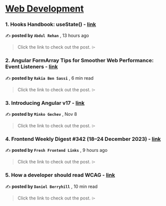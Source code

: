 
<h1><a href=https://medium.com/tag/web-development/recommended target="_blank" rel="noopener noreferrer">Web Development</a></h1>
<h3>1. Hooks Handbook: useState() - <a href=https://medium.com/@rehannajam2/hooks-handbook-usestate-c9d365b6e13c?source=tag_recommended_feed---------0-84----------web_development----------3dfb4de7_e4fd_4556_95ad_1c0edd9bcb75------- target="_blank" rel="noopener noreferrer">link</a></h3>

✍️ **posted by `Abdul Rehan`** <date> , 13 hours ago</date>

<blockquote>Click the link to check out the post. ⌲</blockquote>

<h3>2. Angular FormArray Tips for Smoother Web Performance: Event Listeners - <a href=https://medium.com/gitconnected/angular-form-array-event-listeners-400f3761965c?source=tag_recommended_feed---------1-107----------web_development----------3dfb4de7_e4fd_4556_95ad_1c0edd9bcb75------- target="_blank" rel="noopener noreferrer">link</a></h3>

✍️ **posted by `Rakia Ben Sassi`** <date> , 6 min read</date>

<blockquote>Click the link to check out the post. ⌲</blockquote>

<h3>3. Introducing Angular v17 - <a href=https://medium.com/angular-blog/introducing-angular-v17-4d7033312e4b?source=tag_recommended_feed---------2-85----------web_development----------3dfb4de7_e4fd_4556_95ad_1c0edd9bcb75------- target="_blank" rel="noopener noreferrer">link</a></h3>

✍️ **posted by `Minko Gechev`** <date> , Nov 8</date>

<blockquote>Click the link to check out the post. ⌲</blockquote>

<h3>4. Frontend Weekly Digest #342 (18–24 December 2023) - <a href=https://medium.com/@frontender-ua/frontend-weekly-digest-342-18-24-december-2023-4211d3147cd9?source=tag_recommended_feed---------3-84----------web_development----------3dfb4de7_e4fd_4556_95ad_1c0edd9bcb75------- target="_blank" rel="noopener noreferrer">link</a></h3>

✍️ **posted by `Fresh Frontend Links`** <date> , 9 hours ago</date>

<blockquote>Click the link to check out the post. ⌲</blockquote>

<h3>5. How a developer should read WCAG - <a href=https://medium.com/user-experience-design-1/how-a-developer-should-read-wcag-b1aec621b9d2?source=tag_recommended_feed---------4-107----------web_development----------3dfb4de7_e4fd_4556_95ad_1c0edd9bcb75------- target="_blank" rel="noopener noreferrer">link</a></h3>

✍️ **posted by `Daniel Berryhill`** <date> , 10 min read</date>

<blockquote>Click the link to check out the post. ⌲</blockquote>

